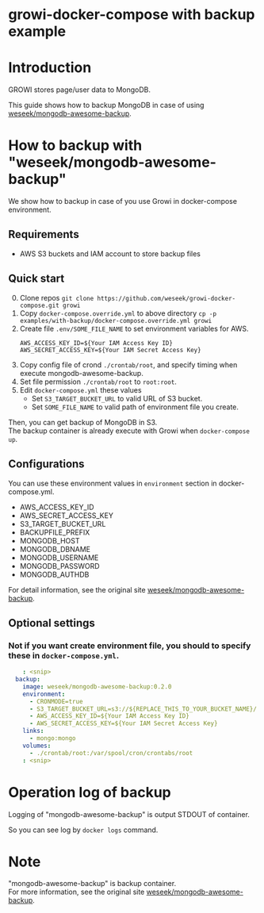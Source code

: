growi-docker-compose with backup example
========================================

# Introduction

GROWI stores page/user data to MongoDB.

This guide shows how to backup MongoDB in case of using [weseek/mongodb-awesome-backup](https://github.com/weseek/mongodb-awesome-backup).

# How to backup with "weseek/mongodb-awesome-backup"

We show how to backup in case of you use Growi in docker-compose environment.

## Requirements

- AWS S3 buckets and IAM account to store backup files

## Quick start

0. Clone repos
    `git clone https://github.com/weseek/growi-docker-compose.git growi`
1. Copy `docker-compose.override.yml` to above directory
    `cp -p examples/with-backup/docker-compose.override.yml growi`
2. Create file `.env/SOME_FILE_NAME` to set environment variables for AWS.
    ```
    AWS_ACCESS_KEY_ID=${Your IAM Access Key ID}
    AWS_SECRET_ACCESS_KEY=${Your IAM Secret Access Key}
    ```
3. Copy config file of crond `./crontab/root`, and specify timing when execute mongodb-awesome-backup.
4. Set file permission `./crontab/root` to `root:root`.
5. Edit `docker-compose.yml` these values
    - Set `S3_TARGET_BUCKET_URL` to valid URL of S3 bucket.
    - Set `SOME_FILE_NAME` to valid path of environment file you create.

Then, you can get backup of MongoDB in S3.  
The backup container is already execute with Growi when `docker-compose up`.


## Configurations

You can use these environment values in `environment` section in docker-compose.yml.

- AWS_ACCESS_KEY_ID
- AWS_SECRET_ACCESS_KEY
- S3_TARGET_BUCKET_URL
- BACKUPFILE_PREFIX
- MONGODB_HOST
- MONGODB_DBNAME
- MONGODB_USERNAME
- MONGODB_PASSWORD
- MONGODB_AUTHDB

For detail information, see the original site [weseek/mongodb-awesome-backup](https://github.com/weseek/mongodb-awesome-backup).

## Optional settings

### Not if you want create environment file, you should to specify these in `docker-compose.yml`.

```yaml:docker-compose.yml
    : <snip>
  backup:
    image: weseek/mongodb-awesome-backup:0.2.0
    environment:
      - CRONMODE=true
      - S3_TARGET_BUCKET_URL=s3://${REPLACE_THIS_TO_YOUR_BUCKET_NAME}/
      - AWS_ACCESS_KEY_ID=${Your IAM Access Key ID}
      - AWS_SECRET_ACCESS_KEY=${Your IAM Secret Access Key}
    links:
      - mongo:mongo
    volumes:
      - ./crontab/root:/var/spool/cron/crontabs/root
    : <snip>
```

# Operation log of backup

Logging of "mongodb-awesome-backup" is output STDOUT of container.

So you can see log by `docker logs` command.

# Note

"mongodb-awesome-backup" is backup container.<br>
For more information, see the original site [weseek/mongodb-awesome-backup](https://github.com/weseek/mongodb-awesome-backup).

